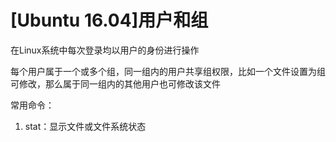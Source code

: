 
# [Ubuntu 16.04]用户和组

在Linux系统中每次登录均以用户的身份进行操作

每个用户属于一个或多个组，同一组内的用户共享组权限，比如一个文件设置为组可修改，那么属于同一组内的其他用户也可修改该文件

常用命令：

1. stat：显示文件或文件系统状态